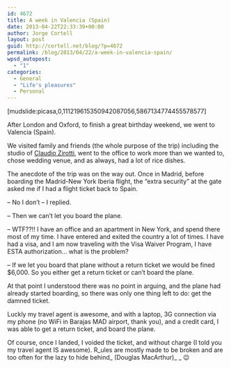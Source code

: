 ```yaml
---
id: 4672
title: A week in Valencia (Spain)
date: 2013-04-22T22:33:39+00:00
author: Jorge Cortell
layout: post
guid: http://cortell.net/blog/?p=4672
permalink: /blog/2013/04/22/a-week-in-valencia-spain/
wpsd_autopost:
  - "1"
categories:
  - General
  - "Life's pleasures"
  - Personal
---
```

[mudslide:picasa,0,111219615350942087056,5867134774455578577]

After London and Oxford, to finish a great birthday weekend, we went to Valencia (Spain).

We visited family and friends (the whole purpose of the trip) including the studio of <a title="http://zirotticrea.blogspot.com" href="http://zirotticrea.blogspot.com" target="_blank">Claudio Zirotti</a>, went to the office to work more than we wanted to, chose wedding venue, and as always, had a lot of rice dishes.

The anecdote of the trip was on the way out. Once in Madrid, before boarding the Madrid-New York Iberia flight, the &#8220;extra security&#8221; at the gate asked me if I had a flight ticket back to Spain.

– No I don&#8217;t – I replied.

– Then we can&#8217;t let you board the plane.

– WTF??!! I have an office and an apartment in New York, and spend there most of my time. I have entered and exited the country a lot of times. I have had a visa, and I am now traveling with the Visa Waiver Program, I have ESTA authorization&#8230; what is the problem? 

– If we let you board that plane without a return ticket we would be fined $6,000. So you either get a return ticket or can&#8217;t board the plane.

At that point I understood there was no point in arguing, and the plane had already started boarding, so there was only one thing left to do: get the damned ticket.

Luckly my travel agent is awesome, and with a laptop, 3G connection via my phone (no WiFi in Barajas MAD airport, thank you), and a credit card, I was able to get a return ticket, and board the plane.

Of course, once I landed, I voided the ticket, and without charge (I told you my travel agent IS awesome). R_ules are mostly made to be broken and are too often for the lazy to hide behind_ (Douglas MacArthur)_ _ 😉